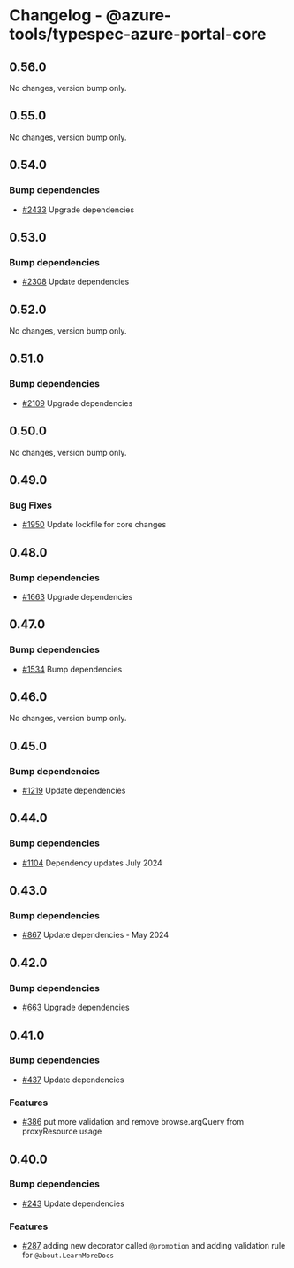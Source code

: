 # Changelog - @azure-tools/typespec-azure-portal-core

## 0.56.0

No changes, version bump only.

## 0.55.0

No changes, version bump only.

## 0.54.0

### Bump dependencies

- [#2433](https://github.com/Azure/typespec-azure/pull/2433) Upgrade dependencies


## 0.53.0

### Bump dependencies

- [#2308](https://github.com/Azure/typespec-azure/pull/2308) Update dependencies


## 0.52.0

No changes, version bump only.

## 0.51.0

### Bump dependencies

- [#2109](https://github.com/Azure/typespec-azure/pull/2109) Upgrade dependencies


## 0.50.0

No changes, version bump only.

## 0.49.0

### Bug Fixes

- [#1950](https://github.com/Azure/typespec-azure/pull/1950) Update lockfile for core changes


## 0.48.0

### Bump dependencies

- [#1663](https://github.com/Azure/typespec-azure/pull/1663) Upgrade dependencies


## 0.47.0

### Bump dependencies

- [#1534](https://github.com/Azure/typespec-azure/pull/1534) Bump dependencies


## 0.46.0

No changes, version bump only.

## 0.45.0

### Bump dependencies

- [#1219](https://github.com/Azure/typespec-azure/pull/1219) Update dependencies


## 0.44.0

### Bump dependencies

- [#1104](https://github.com/Azure/typespec-azure/pull/1104) Dependency updates July 2024


## 0.43.0

### Bump dependencies

- [#867](https://github.com/Azure/typespec-azure/pull/867) Update dependencies - May 2024


## 0.42.0

### Bump dependencies

- [#663](https://github.com/Azure/typespec-azure/pull/663) Upgrade dependencies


## 0.41.0

### Bump dependencies

- [#437](https://github.com/Azure/typespec-azure/pull/437) Update dependencies

### Features

- [#386](https://github.com/Azure/typespec-azure/pull/386) put more validation and remove browse.argQuery from proxyResource usage




## 0.40.0

### Bump dependencies

- [#243](https://github.com/Azure/typespec-azure/pull/243) Update dependencies

### Features

- [#287](https://github.com/Azure/typespec-azure/pull/287) adding new decorator called `@promotion` and adding validation rule for `@about.LearnMoreDocs`


